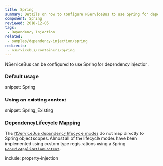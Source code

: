 ```yaml
---
title: Spring
summary: Details on how to Configure NServiceBus to use Spring for dependency injection. Includes usage examples as well as lifecycle mappings.
component: Spring
reviewed: 2018-12-05
tags:
 - Dependency Injection
related:
 - samples/dependency-injection/spring
redirects:
 - nservicebus/containers/spring
---
```



NServiceBus can be configured to use [Spring](https://www.springframework.net/) for dependency injection.


### Default usage

snippet: Spring


### Using an existing context

snippet: Spring_Existing


### DependencyLifecycle Mapping

The [NServiceBus dependency lifecycle modes](/nservicebus/dependency-injection/) do not map directly to Spring object scopes. Almost all of the lifecycle modes have been implemented using custom type registrations using a Spring [`GenericApplicationContext`](https://springframework.net/docs/1.1-RC1/sdk/1.1/html/Spring.Core~Spring.Context.Support.GenericApplicationContext.html).


include: property-injection